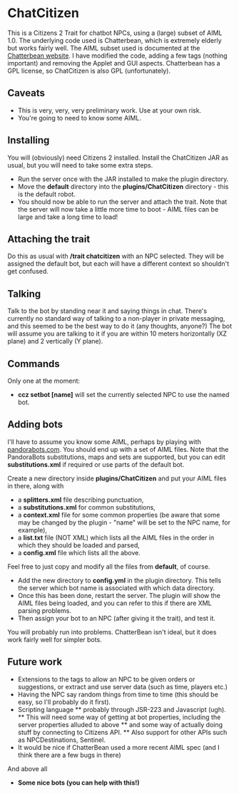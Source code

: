 # ChatCitizen
This is a Citizens 2 Trait for chatbot NPCs, using a (large) subset of AIML 1.0. The underlying code used is Chatterbean, which is extremely elderly but works fairly well. The AIML subset used is documented at the [Chatterbean website](http://www.geocities.ws/phelio/chatterbean/). I have modified the code, adding a few tags (nothing important) and removing the Applet and GUI aspects. Chatterbean has a GPL license, so ChatCitizen is also GPL (unfortunately).

## Caveats
* This is very, very, very preliminary work. Use at your own risk.
* You're going to need to know some AIML.


## Installing
You will (obviously) need Citizens 2 installed. Install the ChatCitizen JAR as usual, but you will need to take some extra steps. 
* Run the server once with the JAR installed to make the plugin directory.
* Move the **default** directory into the **plugins/ChatCitizen** directory - this is the default robot.
* You should now be able to run the server and attach the trait. Note that the server will now take a little more time to boot - AIML files can be large and take a long time to load!

## Attaching the trait
Do this as usual with **/trait chatcitizen** with an NPC selected. They will be assigned the default bot, but each will have a different context so shouldn't get confused.

## Talking
Talk to the bot by standing near it and saying things in chat. There's currently no standard way of talking to a non-player in private messaging, and this seemed to be the best way to do it (any thoughts, anyone?) The bot will assume you are talking to it if you are within 10 meters horizontally (XZ plane) and 2 vertically (Y plane).

## Commands
Only one at the moment:
*	**ccz setbot [name]** will set the currently selected NPC to use the named bot.

## Adding bots
I'll have to assume you know some AIML, perhaps by playing with [pandorabots.com](http://pandorabots.com). You should end up with a set of AIML files. Note that the PandoraBots substitutions, maps and sets are supported, but you can edit **substitutions.xml** if required or use parts of the default bot.

Create a new directory inside **plugins/ChatCitizen** and put your AIML files in there, along with
* a **splitters.xml** file describing punctuation,
* a **substitutions.xml** for common substitutions,
* a **context.xml** file for some common properties (be aware that some may be changed by the plugin - "name" will be set to the NPC name, for example),
* a **list.txt** file (NOT XML) which lists all the AIML files in the order in which they should be loaded and parsed,
* a **config.xml** file which lists all the above.

Feel free to just copy and modify all the files from **default**, of course. 
* Add the new directory to **config.yml** in the plugin directory. This tells the server which bot name is associated with which data directory.
* Once this has been done, restart the server. The plugin will show the AIML files being loaded, and you can refer to this if there are XML parsing problems.
* Then assign your bot to an NPC (after giving it the trait), and test it.

You will probably run into problems. ChatterBean isn't ideal, but it does work fairly well for simpler bots.

## Future work
* Extensions to the tags to allow an NPC to be given orders or suggestions,
or extract and use server data (such as time, players etc.)
* Having the NPC say random things from time to time (this should be easy, so I'll probably do it first).
* Scripting language
** probably through JSR-223 and Javascript (ugh).
** This will need some way of getting at bot properties, including the
server properties alluded to above
** and some way of actually doing stuff by connecting to Citizens API.
** Also support for other APIs such as NPCDestinations, Sentinel.
* It would be nice if ChatterBean used a more recent AIML spec (and I think there are a few bugs in there)

And above all
* **Some nice bots (you can help with this!)**

